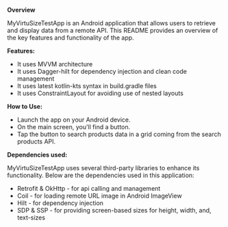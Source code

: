 **Overview**

MyVirtuSizeTestApp is an Android application that allows users to retrieve and display data from a remote API. This README provides an overview of the key features and functionality of the app.

**Features:**

- It uses MVVM architecture 
- It uses Dagger-hilt for dependency injection and clean code management
- It uses latest kotlin-kts syntax in build.gradle files
- It uses ConstraintLayout for avoiding use of nested layouts

**How to Use:**
- Launch the app on your Android device.
- On the main screen, you'll find a button.
- Tap the button to search products data in a grid coming from the search products API.


**Dependencies used:**

MyVirtuSizeTestApp uses several third-party libraries to enhance its functionality. Below are the dependencies used in this application:

- Retrofit & OkHttp - for api calling and management
- Coil - for loading remote URL image in Android ImageView
- Hilt - for dependency injection
- SDP & SSP - for providing screen-based sizes for height, width, and, text-sizes
